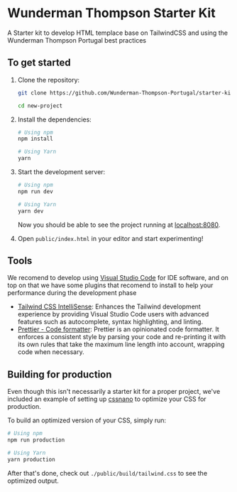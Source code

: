 # Wunderman Thompson Starter Kit
 A Starter kit to develop HTML templace base on TailwindCSS and using the Wunderman Thompson Portugal best practices

## To get started

1. Clone the repository:

   ```bash
   git clone https://github.com/Wunderman-Thompson-Portugal/starter-kit.git new-project

   cd new-project
   ```

2. Install the dependencies:

   ```bash
   # Using npm
   npm install

   # Using Yarn
   yarn
   ```

3. Start the development server:

   ```bash
   # Using npm
   npm run dev

   # Using Yarn
   yarn dev
   ```

   Now you should be able to see the project running at [localhost:8080](http://localhost:8080).

4. Open `public/index.html` in your editor and start experimenting!

 ## Tools
 We recomend to develop using [Visual Studio Code](https://code.visualstudio.com/) for IDE software, and on top on that we have some plugins that recomend to install to help your performance during the development phase
 - [Tailwind CSS IntelliSense](https://marketplace.visualstudio.com/items?itemName=bradlc.vscode-tailwindcss): Enhances the Tailwind development experience by providing Visual Studio Code users with advanced features such as autocomplete, syntax highlighting, and linting.
 - [Prettier - Code formatter](https://marketplace.visualstudio.com/items?itemName=esbenp.prettier-vscode): Prettier is an opinionated code formatter. It enforces a consistent style by parsing your code and re-printing it with its own rules that take the maximum line length into account, wrapping code when necessary.

 ## Building for production

Even though this isn't necessarily a starter kit for a proper project, we've included an example of setting up [cssnano](https://cssnano.co/) to optimize your CSS for production.

To build an optimized version of your CSS, simply run:

```bash
# Using npm
npm run production

# Using Yarn
yarn production
```

After that's done, check out `./public/build/tailwind.css` to see the optimized output.
